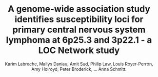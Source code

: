 ---
author: Karim Labreche, Mailys Daniau, Amit Sud, Philip Law, Louis Royer-Perron, Amy Holroyd, Peter Broderick, ... Anna Schmitt.
title: A genome-wide association study identifies susceptibility loci for primary central nervous system lymphoma at 6p25.3 and 3p22.1 - a LOC Network study
journal: Neuro-Oncology
year: 2019
type: article
doi: 10.1093/neuonc/noz088
team: yes
volume: 21
number: 8
pages: 1039--1048
---